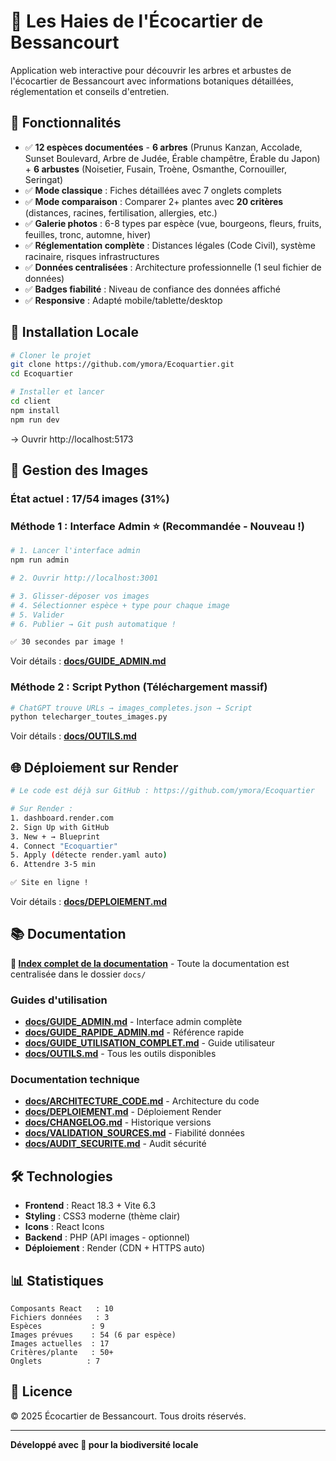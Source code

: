 # 🌳 Les Haies de l'Écocartier de Bessancourt

Application web interactive pour découvrir les arbres et arbustes de l'écocartier de Bessancourt avec informations botaniques détaillées, réglementation et conseils d'entretien.

## 🎯 Fonctionnalités

- ✅ **12 espèces documentées** - **6 arbres** (Prunus Kanzan, Accolade, Sunset Boulevard, Arbre de Judée, Érable champêtre, Érable du Japon) + **6 arbustes** (Noisetier, Fusain, Troène, Osmanthe, Cornouiller, Seringat)
- ✅ **Mode classique** : Fiches détaillées avec 7 onglets complets
- ✅ **Mode comparaison** : Comparer 2+ plantes avec **20 critères** (distances, racines, fertilisation, allergies, etc.)
- ✅ **Galerie photos** : 6-8 types par espèce (vue, bourgeons, fleurs, fruits, feuilles, tronc, automne, hiver)
- ✅ **Réglementation complète** : Distances légales (Code Civil), système racinaire, risques infrastructures
- ✅ **Données centralisées** : Architecture professionnelle (1 seul fichier de données)
- ✅ **Badges fiabilité** : Niveau de confiance des données affiché
- ✅ **Responsive** : Adapté mobile/tablette/desktop

## 🚀 Installation Locale

```bash
# Cloner le projet
git clone https://github.com/ymora/Ecoquartier.git
cd Ecoquartier

# Installer et lancer
cd client
npm install
npm run dev
```

→ Ouvrir http://localhost:5173

## 📸 Gestion des Images

### **État actuel : 17/54 images (31%)**

### **Méthode 1 : Interface Admin** ⭐ (Recommandée - Nouveau !)

```bash
# 1. Lancer l'interface admin
npm run admin

# 2. Ouvrir http://localhost:3001

# 3. Glisser-déposer vos images
# 4. Sélectionner espèce + type pour chaque image
# 5. Valider
# 6. Publier → Git push automatique !

✅ 30 secondes par image !
```

Voir détails : **[docs/GUIDE_ADMIN.md](docs/GUIDE_ADMIN.md)**

### **Méthode 2 : Script Python** (Téléchargement massif)

```bash
# ChatGPT trouve URLs → images_completes.json → Script
python telecharger_toutes_images.py
```

Voir détails : **[docs/OUTILS.md](docs/OUTILS.md)**

## 🌐 Déploiement sur Render

```bash
# Le code est déjà sur GitHub : https://github.com/ymora/Ecoquartier

# Sur Render :
1. dashboard.render.com
2. Sign Up with GitHub
3. New + → Blueprint
4. Connect "Ecoquartier"
5. Apply (détecte render.yaml auto)
6. Attendre 3-5 min

✅ Site en ligne !
```

Voir détails : **[docs/DEPLOIEMENT.md](docs/DEPLOIEMENT.md)**

## 📚 Documentation

**📖 [Index complet de la documentation](docs/INDEX.md)** - Toute la documentation est centralisée dans le dossier `docs/`

### **Guides d'utilisation**
- **[docs/GUIDE_ADMIN.md](docs/GUIDE_ADMIN.md)** - Interface admin complète
- **[docs/GUIDE_RAPIDE_ADMIN.md](docs/GUIDE_RAPIDE_ADMIN.md)** - Référence rapide
- **[docs/GUIDE_UTILISATION_COMPLET.md](docs/GUIDE_UTILISATION_COMPLET.md)** - Guide utilisateur
- **[docs/OUTILS.md](docs/OUTILS.md)** - Tous les outils disponibles

### **Documentation technique**
- **[docs/ARCHITECTURE_CODE.md](docs/ARCHITECTURE_CODE.md)** - Architecture du code
- **[docs/DEPLOIEMENT.md](docs/DEPLOIEMENT.md)** - Déploiement Render
- **[docs/CHANGELOG.md](docs/CHANGELOG.md)** - Historique versions
- **[docs/VALIDATION_SOURCES.md](docs/VALIDATION_SOURCES.md)** - Fiabilité données
- **[docs/AUDIT_SECURITE.md](docs/AUDIT_SECURITE.md)** - Audit sécurité

## 🛠️ Technologies

- **Frontend** : React 18.3 + Vite 6.3
- **Styling** : CSS3 moderne (thème clair)
- **Icons** : React Icons
- **Backend** : PHP (API images - optionnel)
- **Déploiement** : Render (CDN + HTTPS auto)

## 📊 Statistiques

```
Composants React   : 10
Fichiers données   : 3
Espèces           : 9
Images prévues    : 54 (6 par espèce)
Images actuelles  : 17
Critères/plante   : 50+
Onglets          : 7
```

## 📄 Licence

© 2025 Écocartier de Bessancourt. Tous droits réservés.

---

**Développé avec 💚 pour la biodiversité locale**
